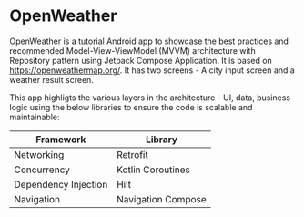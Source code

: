# OpenWeather
OpenWeather is a tutorial Android app to showcase the best practices and recommended Model-View-ViewModel (MVVM) architecture with Repository pattern using Jetpack Compose Application. It is based on https://openweathermap.org/.
It has two screens - A city input screen and a weather result screen.

This app highligts the various layers in the architecture - UI, data, business logic using the below libraries to ensure the code is scalable and maintainable:

Framework  | Library
------------- | -------------
Networking  | Retrofit
Concurrency  | Kotlin Coroutines
Dependency Injection  | Hilt
Navigation  | Navigation Compose

